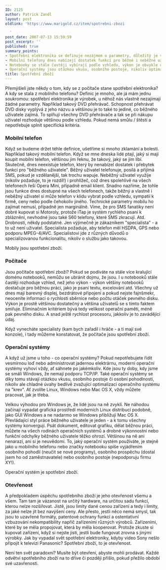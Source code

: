 ```yaml
---
ID: 2125
author: Patrick Zandl
layout: post
oldlink: 'https://www.marigold.cz/item/spotrebni-zbozi

  '
post_date: 2007-07-13 15:59:59
post_excerpt: ''
published: true
summary_points:
- Spotřební elektronika se definuje nezájmem o parametry, důležitý je vzhled.
- Mobilní telefony dnes nabízejí dostatek funkcí pro běžné i neběžné uživatele.
- Notebooky se stále častěji vybírají podle vzhledu, výkon je obvykle dostačující.
- Operační systémy jsou otázkou vkusu, osobního postoje, nikoliv optimalizace.
title: Spotřební zboží
---
```


Přemýšleli jste někdy o tom, kdy se z počítače stane spotřební elektronika? A kdy se stala z mobilního telefonu? Definic je mnoho, ale já mám jednu soukromou: spotřební elektronika je výrobek, u něhož nás vlastně nezajímají žádné parametry. Například takový DVD přehrávač. Schopnost přehrávat DVD disky vyplývá z jeho názvu a většinou je to také to jediné, co běžného uživatele zajímá. To splňují všechny DVD přehrávače a tak se při nákupu uživatel rozhoduje většinou podle vzhledu.  Pokud nemá smůlu / štěstí a nepotřebuje splnit specifická kritéria. 

<h3>Mobilní telefon</h3>

Když se budeme držet téhle definice, ušetříme si mnoho zklamání a bolesti. Například takový mobilní telefon. Když se mne dneska lidé ptají, jaký si mají koupit mobilní telefon, většinou jim řeknu, že takový, jaký se jim líbí. Skutečně, dnes neexistuje telefon, který by nenabízel dostatek i přebytek funkcí pro "běžného uživatele". Běžný uživatel telefonuje, posílá a přijímá SMS, pokud je vzdělanější, tak trochu wapuje. Neběžný uživatel využije (nikoliv požaduje, to je rozdíl!) i prohlížeč, což dnes spolehlivě na všech telefonech řeší Opera Mini, případně email klient. Snadno nazříme, že tohle jsou funkce dnes dostupné na všech telefonech, takže běžný a vlastně i neběžný uživatel si může telefon v klidu vybrat podle vzhledu, sympatií k firmě, ceny nebo podle čehokoliv jiného. Technické parametry mobilu ho zajímat nemusí, případně jen marginálně. Víme, že pro SMS fanatiky není dobré kupovat si Motoroly, protože iTap je systém rychlého psaní k zbláznění, nevhodné jsou také S60 telefony, které SMS zkracují. Atd. Drobnosti, někdy podstatné. Jen výjimečně je zákazníkem "specialista" - a to už není uživatel. Specialista požaduje, aby telefon měl HSDPA, GPS nebo podporu MPEG-4/AVC. Specialistovi jde z různých důvodů o specializovanou funkcionalitu, nikoliv o službu jako takovou. 

Mobily jsou spotřební zboží. 

<h3>Počítače</h3>

Jsou počítače spotřební zboží? Pokud se podíváte na stále více kralující doménu notebooků, nemůžu se ubránit dojmu, že jsou. I u notebooků stále častěji rozhoduje vzhled, než jeho výkon - výkon většiny notebooků dostačuje pro běžnou práci, jako je psaní textu, excelování atd. Všechny už dnes mají barevný displej, bezdrátové připojení a pokud nejste fajnšmekr, neoceníte informaci o rychlosti sběrnice nebo počtu otáček pevného disku. Výkon je prostě většinou dostatečný a většina uživatelů se s tímto faktem smiřuje. Eliminačním kritériem bývá tedy velikost operační paměti, méně pak pevného disku. A snad ještě rychlost procesoru, jakkoliv je to zavádějící údaj. 

Když vynecháte specialisty (kam bych zařadil i hráče - a ti mají své konzole), i tady můžeme konstatovat, že počítače jsou spotřební zboží. 

<h3>Operační systémy</h3>

A když už jsme u toho - co operační systémy? Pokud nepotřebujete řídit vesmírnou loď nebo administrovat jadernou elektrárnu, moderní operační systémy vyhoví vždy, ať sáhnete po jakémkoliv. Kde jsou ty doby, kdy jsme se smáli Windows, že nemají podporu TCP/IP. Také operační systémy se díky tomu stávají otázkou vkusu, osobního postoje či osobní pohodlnosti, nikoliv ale chladné úvahy bedlivě zvažující optimalizaci operačního systému na "krev". Ať zvolíte Linux, Windows nebo Mac OS X, vždy můžete pracovat, jak je třeba. 

Velkou výhodou pro Windows je, že lidé jsou na ně zvyklí. Ne náhodou začínají vypadat grafická prostředí moderních Linux distribucí podobně, jako GUI Windows a ne nadarmo se Windows přibližují Mac OS X. Převládající styl práce běžného uživatele je jeden - a k tomu všechny systémy konvergují. Psát dokument, editovat grafiku, dělat běžnou práci, můžete na všech rodinách operačních systémů a drobné výkonnostní nebo funkční odchylky běžného uživatele těžko ohrozí. Většinou na ně ani nenarazí, ani si je neuvědomí. To, jaký operační systém používáte, je stejně jako u mobilního telefonu nebo značky notebooku spíše vyjádřením osobního pohodlí (neučit se nové programy), osobního prospěchu (dostal jsem ho od zaměstnavatele) nebo osobního postoje (nepodporuju firmu XY!).

Operační systém je spotřební zboží. 

<h3>Otevřenost</h3>

A předpokladem úspěchu spotřebního zboží je jeho otevřenost všemu a všem. Tam tam je vázanost na určitý hardware, na určitou sadu funkcí, kterou nelze rozšiřovat. Jistě, jsou limity dané cenou zařízení a tedy i limity, za jaké nelze jít bez navýšení ceny. Ale přesto, jestli něco nemá smysl, tak jsou to uzavřené formáty, patentové ochrany funkcí a ostentativní vzbuzování nekompatibility napříč zařízeními různých výrobců. Zařízeními, které by se měla propojovat, která by měla kooperovat. Protože zkuste si kupovat zařízení, když si nejste jisti, jestli bude fungovat zrovna s jinými výrobky. Jak by vypadal svět spotřební elektroniky, kdyby video Sony nešlo připojit k televizi Panasonic? Spotřební zboží, to je otevřenost. 

Není ten svět paradoxní? Musíte být otevření, abyste mohli prodávat. Každé odvětví spotřebního zboží na to dříve či později přišlo, pokud přežilo období své uzavřenosti.